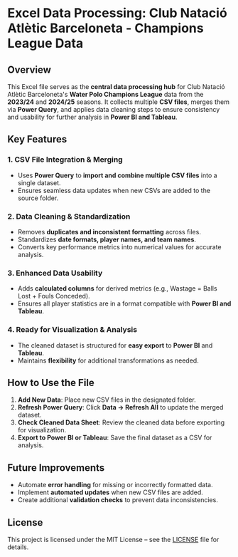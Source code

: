 # **Excel Data Processing: Club Natació Atlètic Barceloneta - Champions League Data**  

## **Overview**  
This Excel file serves as the **central data processing hub** for Club Natació Atlètic Barceloneta's **Water Polo Champions League** data from the **2023/24** and **2024/25** seasons. It collects multiple **CSV files**, merges them via **Power Query**, and applies data cleaning steps to ensure consistency and usability for further analysis in **Power BI and Tableau**.  

## **Key Features**  

### **1. CSV File Integration & Merging**  
- Uses **Power Query** to **import and combine multiple CSV files** into a single dataset.  
- Ensures seamless data updates when new CSVs are added to the source folder.  

### **2. Data Cleaning & Standardization**  
- Removes **duplicates and inconsistent formatting** across files.  
- Standardizes **date formats, player names, and team names**.  
- Converts key performance metrics into numerical values for accurate analysis.  

### **3. Enhanced Data Usability**  
- Adds **calculated columns** for derived metrics (e.g., Wastage = Balls Lost + Fouls Conceded).  
- Ensures all player statistics are in a format compatible with **Power BI and Tableau**.  

### **4. Ready for Visualization & Analysis**  
- The cleaned dataset is structured for **easy export** to **Power BI** and **Tableau**.  
- Maintains **flexibility** for additional transformations as needed.  

## **How to Use the File**  
1. **Add New Data**: Place new CSV files in the designated folder.  
2. **Refresh Power Query**: Click **Data → Refresh All** to update the merged dataset.  
3. **Check Cleaned Data Sheet**: Review the cleaned data before exporting for visualization.  
4. **Export to Power BI or Tableau**: Save the final dataset as a CSV for analysis.  

## **Future Improvements**  
- Automate **error handling** for missing or incorrectly formatted data.  
- Implement **automated updates** when new CSV files are added.  
- Create additional **validation checks** to prevent data inconsistencies.  

## **License**  
This project is licensed under the MIT License – see the [LICENSE](LICENSE) file for details.  

